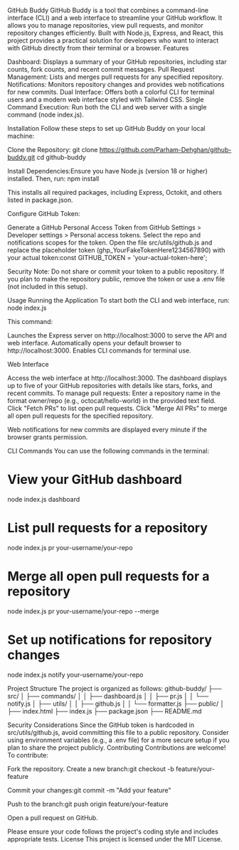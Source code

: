 GitHub Buddy
GitHub Buddy is a tool that combines a command-line interface (CLI) and a web interface to streamline your GitHub workflow. It allows you to manage repositories, view pull requests, and monitor repository changes efficiently. Built with Node.js, Express, and React, this project provides a practical solution for developers who want to interact with GitHub directly from their terminal or a browser.
Features

Dashboard: Displays a summary of your GitHub repositories, including star counts, fork counts, and recent commit messages.
Pull Request Management: Lists and merges pull requests for any specified repository.
Notifications: Monitors repository changes and provides web notifications for new commits.
Dual Interface: Offers both a colorful CLI for terminal users and a modern web interface styled with Tailwind CSS.
Single Command Execution: Run both the CLI and web server with a single command (node index.js).

Installation
Follow these steps to set up GitHub Buddy on your local machine:

Clone the Repository:
git clone https://github.com/Parham-Dehghan/github-buddy.git
cd github-buddy


Install Dependencies:Ensure you have Node.js (version 18 or higher) installed. Then, run:
npm install

This installs all required packages, including Express, Octokit, and others listed in package.json.

Configure GitHub Token:

Generate a GitHub Personal Access Token from GitHub Settings > Developer settings > Personal access tokens.
Select the repo and notifications scopes for the token.
Open the file src/utils/github.js and replace the placeholder token (ghp_YourFakeTokenHere1234567890) with your actual token:const GITHUB_TOKEN = 'your-actual-token-here';


Security Note: Do not share or commit your token to a public repository. If you plan to make the repository public, remove the token or use a .env file (not included in this setup).



Usage
Running the Application
To start both the CLI and web interface, run:
node index.js

This command:

Launches the Express server on http://localhost:3000 to serve the API and web interface.
Automatically opens your default browser to http://localhost:3000.
Enables CLI commands for terminal use.

Web Interface

Access the web interface at http://localhost:3000.
The dashboard displays up to five of your GitHub repositories with details like stars, forks, and recent commits.
To manage pull requests:
Enter a repository name in the format owner/repo (e.g., octocat/hello-world) in the provided text field.
Click "Fetch PRs" to list open pull requests.
Click "Merge All PRs" to merge all open pull requests for the specified repository.


Web notifications for new commits are displayed every minute if the browser grants permission.

CLI Commands
You can use the following commands in the terminal:
# View your GitHub dashboard
node index.js dashboard

# List pull requests for a repository
node index.js pr your-username/your-repo

# Merge all open pull requests for a repository
node index.js pr your-username/your-repo --merge

# Set up notifications for repository changes
node index.js notify your-username/your-repo

Project Structure
The project is organized as follows:
github-buddy/
├── src/
│   ├── commands/
│   │   ├── dashboard.js
│   │   ├── pr.js
│   │   └── notify.js
│   ├── utils/
│   │   ├── github.js
│   │   └── formatter.js
├── public/
│   ├── index.html
├── index.js
├── package.json
├── README.md

Security Considerations
Since the GitHub token is hardcoded in src/utils/github.js, avoid committing this file to a public repository. Consider using environment variables (e.g., a .env file) for a more secure setup if you plan to share the project publicly.
Contributing
Contributions are welcome! To contribute:

Fork the repository.
Create a new branch:git checkout -b feature/your-feature


Commit your changes:git commit -m "Add your feature"


Push to the branch:git push origin feature/your-feature


Open a pull request on GitHub.

Please ensure your code follows the project's coding style and includes appropriate tests.
License
This project is licensed under the MIT License.
